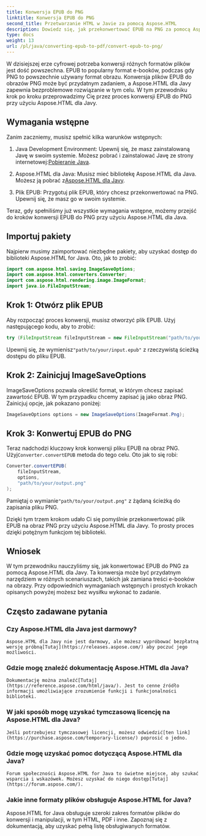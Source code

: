 ```yaml
---
title: Konwersja EPUB do PNG
linktitle: Konwersja EPUB do PNG
second_title: Przetwarzanie HTML w Javie za pomocą Aspose.HTML
description: Dowiedz się, jak przekonwertować EPUB na PNG za pomocą Aspose.HTML dla Java. Postępuj zgodnie z naszym przewodnikiem krok po kroku i spraw, aby zawartość Twojej książki elektronicznej była atrakcyjna wizualnie.
type: docs
weight: 13
url: /pl/java/converting-epub-to-pdf/convert-epub-to-png/
---
```


W dzisiejszej erze cyfrowej potrzeba konwersji różnych formatów plików jest dość powszechna. EPUB to popularny format e-booków, podczas gdy PNG to powszechnie używany format obrazu. Konwersja plików EPUB do obrazów PNG może być przydatnym zadaniem, a Aspose.HTML dla Javy zapewnia bezproblemowe rozwiązanie w tym celu. W tym przewodniku krok po kroku przeprowadzimy Cię przez proces konwersji EPUB do PNG przy użyciu Aspose.HTML dla Javy.

## Wymagania wstępne

Zanim zaczniemy, musisz spełnić kilka warunków wstępnych:

1.  Java Development Environment: Upewnij się, że masz zainstalowaną Javę w swoim systemie. Możesz pobrać i zainstalować Javę ze strony internetowej:[Pobieranie Java](https://www.oracle.com/java/technologies/javase-downloads.html).

2.  Aspose.HTML dla Java: Musisz mieć bibliotekę Aspose.HTML dla Java. Możesz ją pobrać z[Aspose.HTML dla Javy](https://releases.aspose.com/html/java/).

3. Plik EPUB: Przygotuj plik EPUB, który chcesz przekonwertować na PNG. Upewnij się, że masz go w swoim systemie.

Teraz, gdy spełniliśmy już wszystkie wymagania wstępne, możemy przejść do kroków konwersji EPUB do PNG przy użyciu Aspose.HTML dla Java.

## Importuj pakiety

Najpierw musimy zaimportować niezbędne pakiety, aby uzyskać dostęp do biblioteki Aspose.HTML for Java. Oto, jak to zrobić:

```java
import com.aspose.html.saving.ImageSaveOptions;
import com.aspose.html.converters.Converter;
import com.aspose.html.rendering.image.ImageFormat;
import java.io.FileInputStream;
```

## Krok 1: Otwórz plik EPUB

Aby rozpocząć proces konwersji, musisz otworzyć plik EPUB. Użyj następującego kodu, aby to zrobić:

```java
try (FileInputStream fileInputStream = new FileInputStream("path/to/your/input.epub")) {
```

 Upewnij się, że wymienisz`"path/to/your/input.epub"` z rzeczywistą ścieżką dostępu do pliku EPUB.

## Krok 2: Zainicjuj ImageSaveOptions

ImageSaveOptions pozwala określić format, w którym chcesz zapisać zawartość EPUB. W tym przypadku chcemy zapisać ją jako obraz PNG. Zainicjuj opcje, jak pokazano poniżej:

```java
ImageSaveOptions options = new ImageSaveOptions(ImageFormat.Png);
```

## Krok 3: Konwertuj EPUB do PNG

 Teraz nadchodzi kluczowy krok konwersji pliku EPUB na obraz PNG. Użyj`Converter.convertEPUB` metoda do tego celu. Oto jak to się robi:

```java
Converter.convertEPUB(
    fileInputStream,
    options,
    "path/to/your/output.png"
);
```

 Pamiętaj o wymianie`"path/to/your/output.png"` z żądaną ścieżką do zapisania pliku PNG.

Dzięki tym trzem krokom udało Ci się pomyślnie przekonwertować plik EPUB na obraz PNG przy użyciu Aspose.HTML dla Javy. To prosty proces dzięki potężnym funkcjom tej biblioteki.

## Wniosek

W tym przewodniku nauczyliśmy się, jak konwertować EPUB do PNG za pomocą Aspose.HTML dla Javy. Ta konwersja może być przydatnym narzędziem w różnych scenariuszach, takich jak zamiana treści e-booków na obrazy. Przy odpowiednich wymaganiach wstępnych i prostych krokach opisanych powyżej możesz bez wysiłku wykonać to zadanie.

## Często zadawane pytania

### Czy Aspose.HTML dla Java jest darmowy?
    Aspose.HTML dla Javy nie jest darmowy, ale możesz wypróbować bezpłatną wersję próbną[Tutaj](https://releases.aspose.com/) aby poczuć jego możliwości.

### Gdzie mogę znaleźć dokumentację Aspose.HTML dla Java?
    Dokumentację można znaleźć[Tutaj](https://reference.aspose.com/html/java/). Jest to cenne źródło informacji umożliwiające zrozumienie funkcji i funkcjonalności biblioteki.

### W jaki sposób mogę uzyskać tymczasową licencję na Aspose.HTML dla Java?
    Jeśli potrzebujesz tymczasowej licencji, możesz odwiedzić[ten link](https://purchase.aspose.com/temporary-license/) poprosić o jedno.

### Gdzie mogę uzyskać pomoc dotyczącą Aspose.HTML dla Java?
    Forum społeczności Aspose.HTML for Java to świetne miejsce, aby szukać wsparcia i wskazówek. Możesz uzyskać do niego dostęp[Tutaj](https://forum.aspose.com/).

### Jakie inne formaty plików obsługuje Aspose.HTML for Java?
   Aspose.HTML for Java obsługuje szeroki zakres formatów plików do konwersji i manipulacji, w tym HTML, PDF i inne. Zapoznaj się z dokumentacją, aby uzyskać pełną listę obsługiwanych formatów.